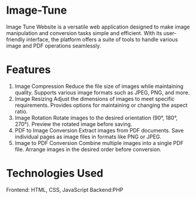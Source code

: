 # Image-Tune
Image Tune Website is a versatile web application designed to make image manipulation and conversion tasks simple and efficient. With its user-friendly interface, the platform offers a suite of tools to handle various image and PDF operations seamlessly.

# Features
1. Image Compression
Reduce the file size of images while maintaining quality.
Supports various image formats such as JPEG, PNG, and more.
2. Image Resizing
Adjust the dimensions of images to meet specific requirements.
Provides options for maintaining or changing the aspect ratio.
3. Image Rotation
Rotate images to the desired orientation (90°, 180°, 270°).
Preview the rotated image before saving.
4. PDF to Image Conversion
Extract images from PDF documents.
Save individual pages as image files in formats like PNG or JPEG.
5. Image to PDF Conversion
Combine multiple images into a single PDF file.
Arrange images in the desired order before conversion.

# Technologies Used
Frontend: HTML, CSS, JavaScript
Backend:PHP 
